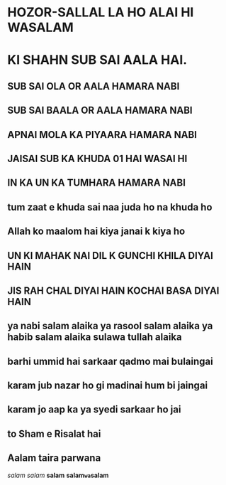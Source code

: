 # HOZOR-SALLAL LA HO ALAI HI WASALAM
# KI SHAHN SUB SAI AALA HAI.
 
## SUB SAI OLA OR AALA HAMARA NABI 
## SUB SAI BAALA OR AALA HAMARA NABI 
## APNAI MOLA KA PIYAARA HAMARA NABI
## JAISAI SUB KA KHUDA 01 HAI WASAI HI
## IN KA UN KA TUMHARA HAMARA NABI
## tum zaat e khuda sai naa juda ho na khuda ho
## Allah ko maalom hai kiya janai k kiya ho
## UN KI MAHAK NAI DIL K GUNCHI KHILA DIYAI HAIN 
## JIS RAH CHAL DIYAI HAIN KOCHAI BASA DIYAI HAIN 
## ya nabi salam alaika ya rasool salam alaika ya habib salam alaika sulawa tullah alaika 
## barhi ummid hai sarkaar qadmo mai bulaingai
## karam jub nazar ho gi madinai hum bi jaingai
## karam jo aap ka ya syedi sarkaar ho jai
## to Sham e Risalat hai
## Aalam  taira parwana 
_salam_
*salam*
**salam**
**salam`wa`salam**
